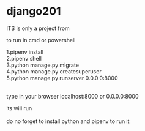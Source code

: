 # django201


ITS is only a project from<br>


to run in cmd or powershell<br>


1.pipenv install <br>
2.pipenv shell <br>
3.python manage.py migrate <br>
4.python manage.py createsuperuser <br>
5.python manage.py runserver 0.0.0.0:8000 <br>

<br>
type in your browser localhost:8000 or 0.0.0.0:8000 <br>



its will run <br><br>
do no forget to install python and pipenv to run it<br>
